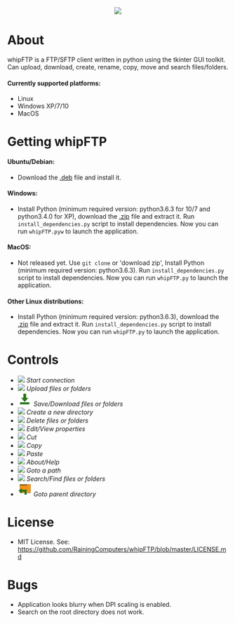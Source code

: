 <div style="text-align:center">
    <img src ="https://raw.githubusercontent.com/RainingComputers/whipFTP/master/Screenshot.png" />
</div>

# About
whipFTP is a FTP/SFTP client written in python using the tkinter GUI toolkit. Can upload, download, create, rename, copy, move and search files/folders.
#### Currently supported platforms:
+ Linux
+ Windows XP/7/10
+ MacOS

# Getting whipFTP

#### Ubuntu/Debian:
+  Download the [.deb](https://github.com/RainingComputers/whipFTP/releases/download/4.3/whipftp_4.3.deb) file and install it.

#### Windows:
+ Install Python (minimum required version: python3.6.3 for 10/7 and python3.4.0 for XP), download the [.zip](https://github.com/RainingComputers/whipFTP/releases/download/4.3/whipFTP_4.3_windows.zip) file and extract it. Run `install_dependencies.py` script to install dependencies. Now you can run `whipFTP.pyw` to launch the application.

#### MacOS:
+ Not released yet. Use `git clone` or 'download zip', Install Python (minimum required version: python3.6.3). Run `install_dependencies.py` script to install dependencies. Now you can run `whipFTP.py` to launch the application.

#### Other Linux distributions:
+ Install Python (minimum required version: python3.6.3), download the [.zip](https://github.com/RainingComputers/whipFTP/releases/download/4.3/whipFTP_4.3_linux.zip) file and extract it. Run `install_dependencies.py` script to install dependencies. Now you can run `whipFTP.py` to launch the application.

# Controls
+ ![](https://raw.githubusercontent.com/RainingComputers/whipFTP/master/Icons/connect_big.png)
*Start connection*
+ ![](https://raw.githubusercontent.com/RainingComputers/whipFTP/master/Icons/upload_big.png)
*Upload files or folders*
+ ![](https://raw.githubusercontent.com/RainingComputers/whipFTP/master/Icons/download_big.png)
*Save/Download files or folders*
+ ![](https://raw.githubusercontent.com/RainingComputers/whipFTP/master/Icons/newfolder_big.png)
*Create a new directory*
+ ![](https://raw.githubusercontent.com/RainingComputers/whipFTP/master/Icons/delete_big.png)
*Delete files or folders*
+ ![](https://raw.githubusercontent.com/RainingComputers/whipFTP/master/Icons/properties_big.png)
*Edit/View properties*
+ ![](https://raw.githubusercontent.com/RainingComputers/whipFTP/master/Icons/cut_big.png)
*Cut*
+ ![](https://raw.githubusercontent.com/RainingComputers/whipFTP/master/Icons/copy_big.png)
*Copy*
+ ![](https://raw.githubusercontent.com/RainingComputers/whipFTP/master/Icons/paste_big.png)
*Paste*
+ ![](https://raw.githubusercontent.com/RainingComputers/whipFTP/master/Icons/info_big.png)
*About/Help*
+ ![](https://raw.githubusercontent.com/RainingComputers/whipFTP/master/Icons/gotopath_big.png)
*Goto a path*
+ ![](https://raw.githubusercontent.com/RainingComputers/whipFTP/master/Icons/search_big.png)
*Search/Find files or folders*
+ ![](https://raw.githubusercontent.com/RainingComputers/whipFTP/master/Icons/up_big.png)
*Goto parent directory*

# License
+ MIT License. See: https://github.com/RainingComputers/whipFTP/blob/master/LICENSE.md

# Bugs
+ Application looks blurry when DPI scaling is enabled.
+ Search on the root directory does not work.
